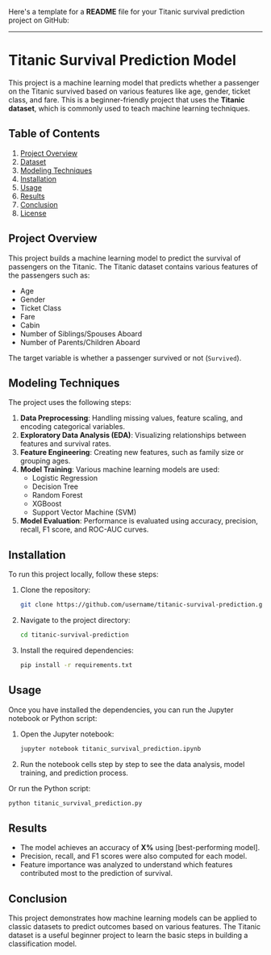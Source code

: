 Here's a template for a **README** file for your Titanic survival prediction project on GitHub:

---

# Titanic Survival Prediction Model

This project is a machine learning model that predicts whether a passenger on the Titanic survived based on various features like age, gender, ticket class, and fare. This is a beginner-friendly project that uses the **Titanic dataset**, which is commonly used to teach machine learning techniques.

## Table of Contents

1. [Project Overview](#project-overview)
2. [Dataset](#dataset)
3. [Modeling Techniques](#modeling-techniques)
4. [Installation](#installation)
5. [Usage](#usage)
6. [Results](#results)
7. [Conclusion](#conclusion)
8. [License](#license)

## Project Overview

This project builds a machine learning model to predict the survival of passengers on the Titanic. The Titanic dataset contains various features of the passengers such as:
- Age
- Gender
- Ticket Class
- Fare
- Cabin
- Number of Siblings/Spouses Aboard
- Number of Parents/Children Aboard

The target variable is whether a passenger survived or not (`Survived`).

## Modeling Techniques

The project uses the following steps:
1. **Data Preprocessing**: Handling missing values, feature scaling, and encoding categorical variables.
2. **Exploratory Data Analysis (EDA)**: Visualizing relationships between features and survival rates.
3. **Feature Engineering**: Creating new features, such as family size or grouping ages.
4. **Model Training**: Various machine learning models are used:
    - Logistic Regression
    - Decision Tree
    - Random Forest
    - XGBoost
    - Support Vector Machine (SVM)
5. **Model Evaluation**: Performance is evaluated using accuracy, precision, recall, F1 score, and ROC-AUC curves.

## Installation

To run this project locally, follow these steps:

1. Clone the repository:

    ```bash
    git clone https://github.com/username/titanic-survival-prediction.git
    ```

2. Navigate to the project directory:

    ```bash
    cd titanic-survival-prediction
    ```

3. Install the required dependencies:

    ```bash
    pip install -r requirements.txt
    ```

## Usage

Once you have installed the dependencies, you can run the Jupyter notebook or Python script:

1. Open the Jupyter notebook:

    ```bash
    jupyter notebook titanic_survival_prediction.ipynb
    ```

2. Run the notebook cells step by step to see the data analysis, model training, and prediction process.

Or run the Python script:

```bash
python titanic_survival_prediction.py
```

## Results

- The model achieves an accuracy of **X%** using [best-performing model].
- Precision, recall, and F1 scores were also computed for each model.
- Feature importance was analyzed to understand which features contributed most to the prediction of survival.

## Conclusion

This project demonstrates how machine learning models can be applied to classic datasets to predict outcomes based on various features. The Titanic dataset is a useful beginner project to learn the basic steps in building a classification model.


